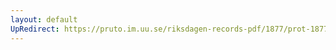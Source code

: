 ```yaml
---
layout: default
UpRedirect: https://pruto.im.uu.se/riksdagen-records-pdf/1877/prot-1877--ak--039/prot-1877--ak--039_042.pdf
---
```

